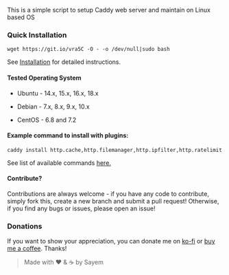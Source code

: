This is a simple script to setup Caddy web server and maintain on Linux based OS

### Quick Installation

`wget https://git.io/vra5C -O - -o /dev/null|sudo bash`

See [Installation](https://github.com/sayem314/Caddy-Web-Server-Installer/wiki/Installation) for detailed instructions.

#### Tested Operating System

- Ubuntu - 14.x, 15.x, 16.x, 18.x

- Debian - 7.x, 8.x, 9.x, 10.x

- CentOS - 6.8 and 7.2

#### Example command to install with plugins:

`caddy install http.cache,http.filemanager,http.ipfilter,http.ratelimit`

See list of available commands [here.](https://github.com/sayem314/Caddy-Web-Server-Installer/wiki/Command-List)

#### Contribute?

Contributions are always welcome - if you have any code to contribute, simply fork this, create a new branch and submit a pull request! Otherwise, if you find any bugs or issues, please open an issue!

### Donations

If you want to show your appreciation, you can donate me on [ko-fi](https://ko-fi.com/Z8Z5KDA6) or [buy me a coffee](https://www.buymeacoffee.com/sayem). Thanks!

> Made with :heart: & :coffee: by Sayem
